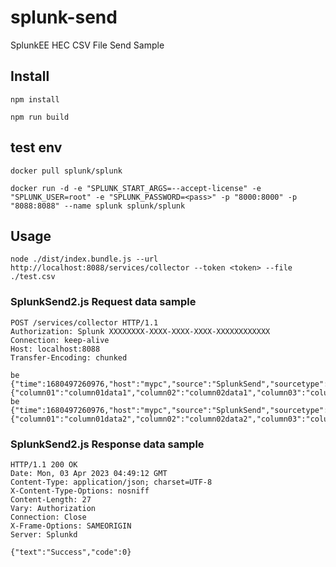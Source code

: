 # splunk-send
SplunkEE HEC CSV File Send Sample


## Install
```
npm install
```
```
npm run build
```

## test env
```
docker pull splunk/splunk

docker run -d -e "SPLUNK_START_ARGS=--accept-license" -e "SPLUNK_USER=root" -e "SPLUNK_PASSWORD=<pass>" -p "8000:8000" -p "8088:8088" --name splunk splunk/splunk

```


## Usage
```
node ./dist/index.bundle.js --url http://localhost:8088/services/collector --token <token> --file ./test.csv
```

### SplunkSend2.js Request data sample
```
POST /services/collector HTTP/1.1
Authorization: Splunk XXXXXXXX-XXXX-XXXX-XXXX-XXXXXXXXXXXX
Connection: keep-alive
Host: localhost:8088
Transfer-Encoding: chunked

be
{"time":1680497260976,"host":"mypc","source":"SplunkSend","sourcetype":"splunkd_access","event":{"column01":"column01data1","column02":"column02data1","column03":"column03data1"}}
be
{"time":1680497260976,"host":"mypc","source":"SplunkSend","sourcetype":"splunkd_access","event":{"column01":"column01data2","column02":"column02data2","column03":"column03data3"}}
```
### SplunkSend2.js Response data sample
```
HTTP/1.1 200 OK
Date: Mon, 03 Apr 2023 04:49:12 GMT
Content-Type: application/json; charset=UTF-8
X-Content-Type-Options: nosniff
Content-Length: 27
Vary: Authorization
Connection: Close
X-Frame-Options: SAMEORIGIN
Server: Splunkd

{"text":"Success","code":0}
```